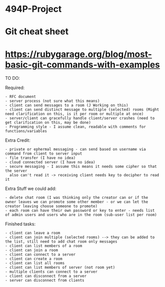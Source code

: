 # 494P-Project
# Git cheat sheet
# https://rubygarage.org/blog/most-basic-git-commands-with-examples

TO DO:

Required:

	- RFC document
	- server process (not sure what this means)
	- client can send messages to a room (J Working on this)
	- client can send distinct message to multiple (selected) rooms (Might need clarification on this, is it per room or multiple at once)
	- server/client can gracefully handle client/server crashes (need to get clarification on this, may be done)
	- Programming style - I assume clean, readable with comments for functions/variables

Extra Credit:

	- private or ephermal messaging - can send based on username via command from client to server input
	- file transfer (I have no idea)
	- cloud connected server (I have no idea)
	- secure messaging - I assume this means it needs some cipher so that the server
	  also can't read it -> receiving client needs key to decipher to read it
	  
Extra Stuff we could add:

  	- delete chat room (I was thinking only the creator can or if the owner leaves we can promote some other member - or we can let the creator leaving choose someone to promote)
  	- each room can have their own password or key to enter - needs list of admin users and users who are in the room (sub-user list per room)
	  
Finished tasks:

  	- client can leave a room 
  	- client can join multiple (selected rooms) --> they can be added to the list, still need to add chat room only messages
  	- client can list members of a room
  	- client can join a room
  	- client can connect to a server
  	- client can create a room
  	- client can list all rooms
  	- client can list members of server (not room yet)
  	- multiple clients can connect to a server
  	- client can disconnect from a server
  	- server can disconnect from clients
